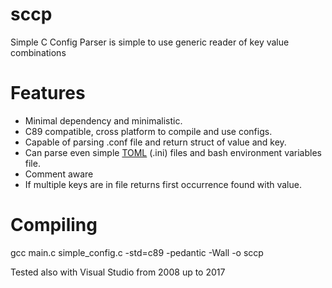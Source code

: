 # sccp
Simple C Config Parser is simple to use generic reader of key value combinations

# Features
* Minimal dependency and minimalistic.
* C89 compatible, cross platform to compile and use configs.
* Capable of parsing .conf file and return struct of value and key.
* Can parse even simple [TOML](https://en.wikipedia.org/wiki/TOML) (.ini) files and bash environment variables file. 
* Comment aware
* If multiple keys are in file returns first occurrence found with value.

# Compiling
gcc main.c simple_config.c -std=c89 -pedantic -Wall -o sccp

Tested also with Visual Studio from 2008 up to 2017
